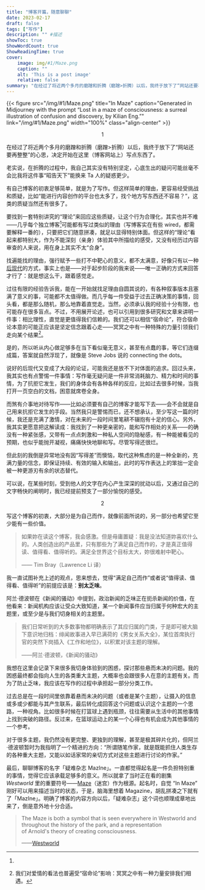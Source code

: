 ```yaml
---
title: "博客开篇，随意聊聊"
date: 2023-02-17  
draft: false
tags: ["写作"]
description: "" #描述 
showToc: true
ShowWordCount: true
ShowReadingTime: true
cover: 
	image: img/#1/Maze.png
	caption: ""
	alt: 'This is a post image' 
	relative: false
summary: "在经过了将近两个多月的磨蹭和折腾（磨蹭>折腾）以后，我终于放下了“网站还要再整整”的心思，决定开始在这里（博客网站上）写点东西了。"
---
```


{{< figure src="/img/#1/Maze.png" title="In Maze" caption="Generated in Midjourney with the prompt “Lost in a maze of consciousness: a surreal illustration of confusion and discovery, by Kilian Eng.”" link="/img/#1/Maze.png" width="100%"  class="align-center" >}}

<center>1 </center>

在经过了将近两个多月的磨蹭和折腾（磨蹭>折腾）以后，我终于放下了“网站还要再整整”的心思，决定开始在这里（博客网站上）写点东西了。

老实说，在折腾的过程中，我自己其实没有特别坚定，心底生出的疑问可能丝毫不会比我将这件事“昭告天下”能换来 Ta 人的疑惑更少。

有自己博客的初衷足够简单，就是为了写作。但这样简单的理由，更容易经受挑战和质疑，比如“能进行内容创作的平台也太多了，找个地方写东西还不容易？”，这类的质疑当然还有很多了。

要找到一套特别讲究的“理论”来回应这些质疑，让这个行为合理化，其实也并不难——几乎每个独立博客[^1]可能都有写过类似的理由（写博客实在有些 wired，都需要解释一番的），只要把它们随意拼凑，就足以显得特别体面。但这样的“理论”看起来都特别大，作为不能深刻（亲身）体验其中所描绘的感受，又没有经历过内容审查的人来说，用在身上其实不太“合身”。

找遍能找的理由，强行赋予一些打不中靶心的意义，都不太满意，好像只有以一种[后现代]()的方式，事实上也是——对于起步阶段的我来说——唯一正确的方式来回答才行了：就是想这么干，跟着感觉走。

过往有限的经验告诉我，能在一开始就找足理由自圆其说的，有各种叙事版本且塞满了意义的事，可能都不太值得做。而几乎每一件受益于过去正确决策的事情，回头看，都是那么随机，那么地靠着直觉走。当然，必须承认我的经验十分有限，也可能存在很多盲点。不过，不用展开论述，也可以引用到很多研究和文章来讲明一件事：相比理性，直觉是更值得我们信赖的。我们还可以相信“宿命论”，符合宿命论本意的可能正应该是坚定信念跟着心走——冥冥之中有一种特殊的力量引领我们走向某个结果[^2]。

是的，所以听从内心做足够多在当下看似毫无意义，甚至有点蠢的事，等它们连缀成篇，答案就自然浮现了，就像是 Steve Jobs 说的 connecting the dots。

说好的后现代又变成了大段的论证，可能我还是放不下对体面的追求。回过头来，我其实也有点警惕一件事情：写作毫无疑问是一件非常消耗脑力、精力和时间的事情，为了抗拒它发生，我们的身体会有各种各样的反应，比如过去很多时候，当我打开一页空白的文档，困意就席卷全身。

而煞有介事地对待写作——比如必须要有自己的博客才能写下去——会不会就是自己用来抗拒它发生的手段。当然我只是警惕而已，还不想承认，至少写这一篇的时候，我还是充满了激情，对在未来的一段时间里笔耕不辍抱有十足的信心。另外，我其实更愿意把这解读成：我找到了一种更亲密的，能和写作相处的关系——的确没有一种紧张感，又带有一点点刺激和一种私人空间的隐秘感，有一种能被看见的预期，也似乎能抛开凝视，痛痛快快地聊和写。尽管写得还很烂。

但此刻的我倒是异常地没有因“写得差”而懊恼，取代这种焦虑的是一种全新的，充满力量的信念，即保证持续、有效的输入和输出，此时的写作表达上的笨拙一定会被一种更游刃有余的状态替代。

可以说，在某些时刻，受到他人的文字在内心产生深深的扰动以后，又通过自己的文字畅快的阐明时，我已经提前预支了一部分愉悦的感受。

<center>2</center>

写这个博客的初衷，大部分是为自己而作，就像前面所说的，另一部分也希望它至少能有一些价值。

>如果妳在读这个博客，我会感激。但是毋庸置疑：我是没法知道妳喜欢什么的。人类创造出的产品里，只有那些为了满足自己而作的，才是真正值得读、值得看、值得听的。满足全世界这个目标太大，妳很难射中靶心。
>
>—— Tim Bray（Lawrence Li 译）

我一直试图补充上述的观点，思来想去，觉得“满足自己而作”或者说“值得读、值得看、值得听”的前提应该是：**别太乏味**。

阿兰·德波顿在《新闻的骚动》中提到，政治新闻的乏味正在扼杀新闻的价值，在他看来：新闻机构应该让受众大致知道，某一个新闻事件应当归属于何种宏大的主题里，或至少是与我们切身相关的主题里。

> 我们日常听到的大多数事物都明确表示了其应归属的门类，于是即可被大脑下意识地归档：绯闻故事进入早已满荷的《男女关系大全》，某位首席执行官的突然下岗插入《工作和地位》，以积累对该主题的理解。
> 
> ——阿兰·德波顿，《新闻的骚动》

我想在这里会记录下来很多我切身体验到的困惑，探讨那些悬而未决的问题。我的困惑最终都会指向人生的各类重大主题，大概率也会跟很多人在意的主题有关。而为了防止乏味，我应该在写作的过程中承担起一部分分类工作。

过去总是在一段时间里依靠着悬而未决的问题（或者是某个主题），让摄入的信息或多或少都能与其产生联系，最后转化成回答这个问题或认识这个主题的一个思路，一种视角。比如很多时候在打篮球上遇到瓶颈，往往需要从生活中的其他事情上找到突破的路径。反过来，在篮球运动上的某一个心得也有机会成为其他事情的一个参考。

对于很多主题，我仍然没有更完整、更独到的理解，甚至是极其碎片化的，但阿兰·德波顿暂时为我指明了一个精进的方向：“所谓随笔作家，就是既能抓住人类生存的各种重大主题，又能以如话家常的亲切方式对这些主题进行讨论的作家。”

最后，聊聊博客的名字「疑难杂志 MazIne」。一直都觉得起名是一件负担特别重的事情，觉得它应该承载足够多的意义。所以就拿了当时正在看的剧集 *Westworld*  里的重要符号——[Maze](https://westworld.fandom.com/wiki/The_Maze)（迷宫）作为根源。起名时，自觉 “In Maze” 刚好可以用来描述当时的状态，于是，脑海里想着 Magazine，胡乱拼凑之下就有了「MazIne」。明确了博客的内容方向以后，「疑难杂志」这个词也顺理成章地出来了，倒是意外地十分合适。

> The Maze is both a symbol that is seen everywhere in Westworld and throughout the history of the park, and a representation of Arnold's theory of creating consciousness.
> 
> ——[Westworld](https://westworld.fandom.com/wiki/Westworld_Wiki) 

[^1]: 
[^2]: 我们对爱情的看法也普遍受“宿命论”影响：冥冥之中有一种力量安排我们相遇。